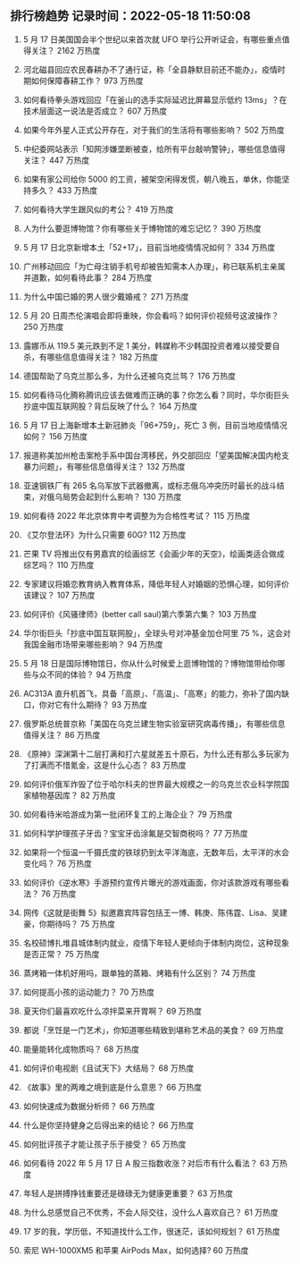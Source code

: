 
## 排行榜趋势 记录时间：2022-05-18 11:50:08
  
  1. 5 月 17 日美国国会半个世纪以来首次就 UFO 举行公开听证会，有哪些重点值得关注？ 2162 万热度
    
  2. 河北磁县回应农民春耕办不了通行证，称「全县静默目前还不能办」，疫情时期如何保障春耕工作？ 973 万热度
    
  3. 如何看待拳头游戏回应「在釜山的选手实际延迟比屏幕显示低约 13ms」？在技术层面这一说法是否成立？ 607 万热度
    
  4. 如果今年外星人正式公开存在，对于我们的生活将有哪些影响？ 502 万热度
    
  5. 中纪委网站表示「知网涉嫌垄断被查，给所有平台敲响警钟」，哪些信息值得关注？ 447 万热度
    
  6. 如果有家公司给你 5000 的工资，被架空闲得发慌，朝八晚五，单休，你能坚持多久？ 433 万热度
    
  7. 如何看待大学生跟风似的考公？ 419 万热度
    
  8. 人为什么要逛博物馆？你有哪些关于博物馆的难忘记忆？ 390 万热度
    
  9. 5 月 17 日北京新增本土「52+17」，目前当地疫情情况如何？ 334 万热度
    
  10. 广州移动回应「为亡母注销手机号却被告知需本人办理」，称已联系机主亲属并道歉，如何看待此事？ 284 万热度
    
  11. 为什么中国已婚的男人很少戴婚戒？ 271 万热度
    
  12. 5 月 20 日周杰伦演唱会即将重映，你会看吗？如何评价视频号这波操作？ 250 万热度
    
  13. 露娜币从 119.5 美元跌到不足 1 美分，韩媒称不少韩国投资者难以接受要自杀，有哪些信息值得关注？ 182 万热度
    
  14. 德国帮助了乌克兰那么多，为什么还被乌克兰骂？ 176 万热度
    
  15. 如何看待马化腾称腾讯应该去做难而正确的事？你怎么看？同时，华尔街巨头抄底中国互联网股？背后反映了什么？ 164 万热度
    
  16. 5 月 17 日上海新增本土新冠肺炎「96+759」，死亡 3 例，目前当地疫情情况如何？ 156 万热度
    
  17. 报道称美加州枪击案枪手系中国台湾移民，外交部回应「望美国解决国内枪支暴力问题」，有哪些信息值得关注？ 132 万热度
    
  18. 亚速钢铁厂有 265 名乌军放下武器撤离，或标志俄乌冲突历时最长的战斗结束，对俄乌局势会起到什么影响？ 130 万热度
    
  19. 如何看待 2022 年北京体育中考调整为为合格性考试？ 115 万热度
    
  20. 《艾尔登法环》为什么只需要 60G? 112 万热度
    
  21. 芒果 TV 将推出仅有男嘉宾的绘画综艺《会画少年的天空》，绘画类适合做成综艺吗？ 110 万热度
    
  22. 专家建议将婚恋教育纳入教育体系，降低年轻人对婚姻的恐惧心理，如何评价该建议？ 107 万热度
    
  23. 如何评价《风骚律师》(better call saul)第六季第六集？ 103 万热度
    
  24. 华尔街巨头「抄底中国互联网股」，全球头号对冲基金加仓阿里 75 %，这会对我国金融市场带来哪些影响？ 94 万热度
    
  25. 5 月 18 日是国际博物馆日，你从什么时候爱上逛博物馆的？博物馆带给你哪些与众不同的体验？ 94 万热度
    
  26. AC313A 直升机首飞，具备「高原」、「高温」、「高寒」的能力，弥补了国内缺口，你对它有什么期待？ 93 万热度
    
  27. 俄罗斯总统普京称「美国在乌克兰建生物实验室研究病毒传播」，有哪些信息值得关注？ 86 万热度
    
  28. 《原神》深渊第十二层打满和打六星就差五十原石，为什么还有那么多玩家为了打满而不惜氪金，这是什么心态？ 83 万热度
    
  29. 如何评价俄军炸毁了位于哈尔科夫的世界最大规模之一的乌克兰农业科学院国家植物基因库？ 82 万热度
    
  30. 如何看待米哈游成为第一批闭环复工的上海企业？ 79 万热度
    
  31. 如何科学护理孩子牙齿？宝宝牙齿涂氟是交智商税吗？ 77 万热度
    
  32. 如果将一个恒温一千摄氏度的铁球扔到太平洋海底，无数年后，太平洋的水会变化吗？ 76 万热度
    
  33. 如何评价《逆水寒》手游预约宣传片曝光的游戏画面，你对该款游戏有哪些看法？ 76 万热度
    
  34. 网传《这就是街舞 5》拟邀嘉宾阵容包括王一博、韩庚、陈伟霆、Lisa、吴建豪，你期待吗？ 75 万热度
    
  35. 名校硕博扎堆县城体制内就业，疫情下年轻人更倾向于体制内岗位，这种现象是否正常？ 75 万热度
    
  36. 蒸烤箱一体机好用吗，跟单独的蒸箱、烤箱有什么区别？ 74 万热度
    
  37. 如何提高小孩的运动能力？ 70 万热度
    
  38. 夏天你们最喜欢吃什么凉拌菜来开胃啊？ 69 万热度
    
  39. 都说「烹饪是一门艺术」，你知道哪些精致到堪称艺术品的美食？ 69 万热度
    
  40. 能量能转化成物质吗？ 68 万热度
    
  41. 如何评价电视剧《且试天下》大结局？ 68 万热度
    
  42. 《故事》里的两难之境到底是什么意思？ 66 万热度
    
  43. 如何快速成为数据分析师？ 66 万热度
    
  44. 什么是你坚持健身之后得出来的结论？ 66 万热度
    
  45. 如何批评孩子才能让孩子乐于接受？ 65 万热度
    
  46. 如何看待 2022 年 5 月 17 日 A 股三指数收涨？对后市有什么看法？ 63 万热度
    
  47. 年轻人是拼搏挣钱重要还是碌碌无为健康更重要？ 63 万热度
    
  48. 为什么总感觉自己不优秀，不会人际交往，没什么人喜欢自己？ 61 万热度
    
  49. 17 岁的我，学历低，不知道找什么工作，很迷茫，该如何规划？ 61 万热度
    
  50. 索尼 WH-1000XM5 和苹果 AirPods Max，如何选择? 60 万热度
    